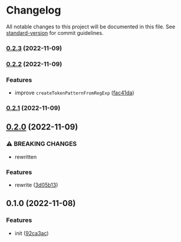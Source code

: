 # Changelog

All notable changes to this project will be documented in this file. See [standard-version](https://github.com/conventional-changelog/standard-version) for commit guidelines.

### [0.2.3](https://github.com/BlackGlory/extra-parser/compare/v0.2.2...v0.2.3) (2022-11-09)

### [0.2.2](https://github.com/BlackGlory/extra-parser/compare/v0.2.1...v0.2.2) (2022-11-09)


### Features

* improve `createTokenPatternFromRegExp` ([fac41da](https://github.com/BlackGlory/extra-parser/commit/fac41da8a45588f1aaef85c17b367eba1851a6aa))

### [0.2.1](https://github.com/BlackGlory/extra-parser/compare/v0.2.0...v0.2.1) (2022-11-09)

## [0.2.0](https://github.com/BlackGlory/extra-parser/compare/v0.1.0...v0.2.0) (2022-11-09)


### ⚠ BREAKING CHANGES

* rewritten

### Features

* rewrite ([3d05b13](https://github.com/BlackGlory/extra-parser/commit/3d05b1353a347b8bf1c3ee7644432856053e40e5))

## 0.1.0 (2022-11-08)


### Features

* init ([92ca3ac](https://github.com/BlackGlory/extra-parser/commit/92ca3acc098109e62efb0bd3dad41b3ed85c859e))
